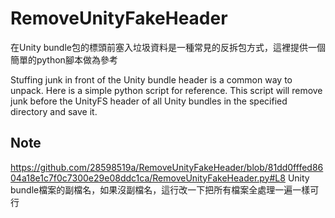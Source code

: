 # RemoveUnityFakeHeader
在Unity bundle包的標頭前塞入垃圾資料是一種常見的反拆包方式，這裡提供一個簡單的python腳本做為參考

Stuffing junk in front of the Unity bundle header is a common way to unpack. Here is a simple python script for reference. This script will remove junk before the UnityFS header of all Unity bundles in the specified directory and save it.

## Note
https://github.com/28598519a/RemoveUnityFakeHeader/blob/81dd0fffed8604a18e1c7f0c7300e29e08ddc1ca/RemoveUnityFakeHeader.py#L8
Unity bundle檔案的副檔名，如果沒副檔名，這行改一下把所有檔案全處理一遍一樣可行
